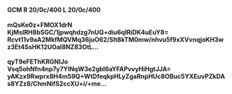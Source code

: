 #### GCM R 20/0c/400 L 20/0c/400
**mQsKe0z+FMOX1drN**<br/>**KjMsIRH8bSGC/1jpwqhdzg7nUQ+diu6qlRiDK4uEuY8=**<br/>**Rcvt11v9aA2MkfMQVMq36juO62/Slt8kTM0mw/nhvu5f9xXVvnqjoKH3wz3Et4SsHK12UOal8NZ83OtL...**<br/><br/>
**qyT9eFEThKRGNIJo**<br/>**Vsq5ohNfn4np7y7YlNqW3e2gbl6aYFAPvvyHiHgtJJA=**<br/>**yAKzx9Rwprx8H4m59Q+WtDfeqkpHLyZgaRnpHUc8OBuc5YXEuvPZkDAs8YZz8/ChmNifS2ccXU+i/+me...**